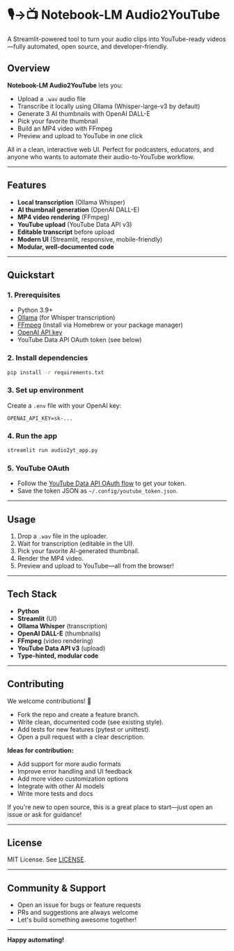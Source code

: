 # 🎙️→📺 Notebook-LM Audio2YouTube

A Streamlit-powered tool to turn your audio clips into YouTube-ready videos—fully automated, open source, and developer-friendly.

## Overview

**Notebook-LM Audio2YouTube** lets you:

- Upload a `.wav` audio file
- Transcribe it locally using Ollama (Whisper-large-v3 by default)
- Generate 3 AI thumbnails with OpenAI DALL-E
- Pick your favorite thumbnail
- Build an MP4 video with FFmpeg
- Preview and upload to YouTube in one click

All in a clean, interactive web UI. Perfect for podcasters, educators, and anyone who wants to automate their audio-to-YouTube workflow.

---

## Features

- **Local transcription** (Ollama Whisper)
- **AI thumbnail generation** (OpenAI DALL-E)
- **MP4 video rendering** (FFmpeg)
- **YouTube upload** (YouTube Data API v3)
- **Editable transcript** before upload
- **Modern UI** (Streamlit, responsive, mobile-friendly)
- **Modular, well-documented code**

---

## Quickstart

### 1. Prerequisites

- Python 3.9+
- [Ollama](https://ollama.com/) (for Whisper transcription)
- [FFmpeg](https://ffmpeg.org/) (install via Homebrew or your package manager)
- [OpenAI API key](https://platform.openai.com/account/api-keys)
- YouTube Data API OAuth token (see below)

### 2. Install dependencies

```bash
pip install -r requirements.txt
```

### 3. Set up environment

Create a `.env` file with your OpenAI key:

```env
OPENAI_API_KEY=sk-...
```

### 4. Run the app

```bash
streamlit run audio2yt_app.py
```

### 5. YouTube OAuth

- Follow the [YouTube Data API OAuth flow](https://developers.google.com/youtube/v3/guides/auth/client-side-web-apps) to get your token.
- Save the token JSON as `~/.config/youtube_token.json`.

---

## Usage

1. Drop a `.wav` file in the uploader.
2. Wait for transcription (editable in the UI).
3. Pick your favorite AI-generated thumbnail.
4. Render the MP4 video.
5. Preview and upload to YouTube—all from the browser!

---

## Tech Stack

- **Python**
- **Streamlit** (UI)
- **Ollama Whisper** (transcription)
- **OpenAI DALL-E** (thumbnails)
- **FFmpeg** (video rendering)
- **YouTube Data API v3** (upload)
- **Type-hinted, modular code**

---

## Contributing

We welcome contributions! 🚀

- Fork the repo and create a feature branch.
- Write clean, documented code (see existing style).
- Add tests for new features (pytest or unittest).
- Open a pull request with a clear description.

**Ideas for contribution:**

- Add support for more audio formats
- Improve error handling and UI feedback
- Add more video customization options
- Integrate with other AI models
- Write more tests and docs

If you're new to open source, this is a great place to start—just open an issue or ask for guidance!

---

## License

MIT License. See [LICENSE](LICENSE).

---

## Community & Support

- Open an issue for bugs or feature requests
- PRs and suggestions are always welcome
- Let's build something awesome together!

---

**Happy automating!**
